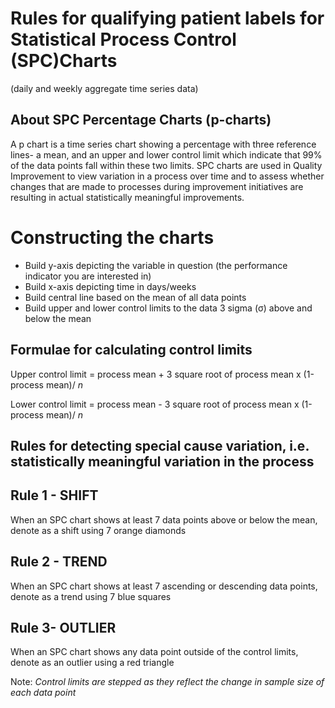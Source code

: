 # Rules for qualifying patient labels for Statistical Process Control (SPC)Charts 
(daily and weekly aggregate time series data) 

## About SPC Percentage Charts (p-charts)
A p chart is a time series chart showing a percentage with three reference lines- a mean, and an upper and lower control limit which indicate that 99% of the data points fall within these two limits. SPC charts are used in Quality Improvement to view variation in a process over time and to assess whether changes that are made to processes during improvement initiatives are resulting in actual statistically meaningful improvements.

# Constructing the charts

* Build y-axis depicting the variable in question (the performance indicator you are interested in) 
* Build x-axis depicting time in days/weeks 
* Build central line based on the mean of all data points 
* Build upper and lower control limits to the data 3 sigma (σ) above and below the mean  

## Formulae for calculating control limits

Upper control limit = process mean + 3 square root of process mean x (1-process mean)/ *n*
  
Lower control limit = process mean - 3 square root of process mean x (1-process mean)/ *n* 

## Rules for detecting special cause variation, i.e. statistically meaningful variation in the process

## Rule 1 - SHIFT 

 When an SPC chart shows at least 7 data points above or below the mean, denote as a shift using 7 orange diamonds  

## Rule 2 - TREND  

When an SPC chart shows at least 7 ascending or descending data points, denote as a trend using 7 blue squares  

## Rule 3- OUTLIER 

When an SPC chart shows any data point outside of the control limits, denote as an outlier using a red triangle  

 Note: *Control limits are stepped as they reflect the change in sample size of each data point* 
